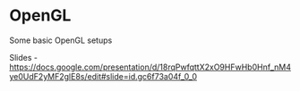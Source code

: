 # OpenGL
Some basic OpenGL setups

Slides - https://docs.google.com/presentation/d/18rqPwfqttX2xO9HFwHb0Hnf_nM4ye0UdF2yMF2glE8s/edit#slide=id.gc6f73a04f_0_0